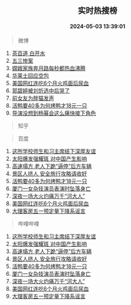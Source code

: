 <div align="center"><h2>实时热搜榜</h2><h4>2024-05-03 13:39:01</h4></div>

> 微博  

1. [茶百道 白开水](https://s.weibo.com/weibo?q=%E8%8C%B6%E7%99%BE%E9%81%93%20%E7%99%BD%E5%BC%80%E6%B0%B4&t=31&band_rank=1&Refer=top)<br />
2. [五三惨案](https://s.weibo.com/weibo?q=%E4%BA%94%E4%B8%89%E6%83%A8%E6%A1%88&t=31&band_rank=2&Refer=top)<br />
3. [嫦娥家族奔月路每秒都热血沸腾](https://s.weibo.com/weibo?q=%23%E5%AB%A6%E5%A8%A5%E5%AE%B6%E6%97%8F%E5%A5%94%E6%9C%88%E8%B7%AF%E6%AF%8F%E7%A7%92%E9%83%BD%E7%83%AD%E8%A1%80%E6%B2%B8%E8%85%BE%23&t=31&band_rank=3&Refer=top)<br />
4. [华莱士回应空包](https://s.weibo.com/weibo?q=%E5%8D%8E%E8%8E%B1%E5%A3%AB%E5%9B%9E%E5%BA%94%E7%A9%BA%E5%8C%85&t=31&band_rank=4&Refer=top)<br />
5. [美国网红连吃6个月火鸡面后尿血](https://s.weibo.com/weibo?q=%23%E7%BE%8E%E5%9B%BD%E7%BD%91%E7%BA%A2%E8%BF%9E%E5%90%836%E4%B8%AA%E6%9C%88%E7%81%AB%E9%B8%A1%E9%9D%A2%E5%90%8E%E5%B0%BF%E8%A1%80%23&t=31&band_rank=5&Refer=top)<br />
6. [郭碧婷被刘忻选中后哭了](https://s.weibo.com/weibo?q=%23%E9%83%AD%E7%A2%A7%E5%A9%B7%E8%A2%AB%E5%88%98%E5%BF%BB%E9%80%89%E4%B8%AD%E5%90%8E%E5%93%AD%E4%BA%86%23&t=31&band_rank=6&Refer=top)<br />
7. [前女友为胖猫发声](https://s.weibo.com/weibo?q=%23%E5%89%8D%E5%A5%B3%E5%8F%8B%E4%B8%BA%E8%83%96%E7%8C%AB%E5%8F%91%E5%A3%B0%23&t=31&band_rank=7&Refer=top)<br />
8. [活鸭要40多为何烤鸭才18元一只](https://s.weibo.com/weibo?q=%23%E6%B4%BB%E9%B8%AD%E8%A6%8140%E5%A4%9A%E4%B8%BA%E4%BD%95%E7%83%A4%E9%B8%AD%E6%89%8D18%E5%85%83%E4%B8%80%E5%8F%AA%23&t=31&band_rank=8&Refer=top)<br />
9. [导演没想到杨幂会这么痛快接下角色](https://s.weibo.com/weibo?q=%23%E5%AF%BC%E6%BC%94%E6%B2%A1%E6%83%B3%E5%88%B0%E6%9D%A8%E5%B9%82%E4%BC%9A%E8%BF%99%E4%B9%88%E7%97%9B%E5%BF%AB%E6%8E%A5%E4%B8%8B%E8%A7%92%E8%89%B2%23&t=31&band_rank=9&Refer=top)<br />

> 知乎  


> 百度  

1. [这所学校师生和习主席结下深厚友谊](https://www.baidu.com/s?wd=%E8%BF%99%E6%89%80%E5%AD%A6%E6%A0%A1%E5%B8%88%E7%94%9F%E5%92%8C%E4%B9%A0%E4%B8%BB%E5%B8%AD%E7%BB%93%E4%B8%8B%E6%B7%B1%E5%8E%9A%E5%8F%8B%E8%B0%8A&sa=fyb_news&rsv_dl=fyb_news)<br />
2. [太阳爆发强耀斑 对中国产生影响](https://www.baidu.com/s?wd=%E5%A4%AA%E9%98%B3%E7%88%86%E5%8F%91%E5%BC%BA%E8%80%80%E6%96%91+%E5%AF%B9%E4%B8%AD%E5%9B%BD%E4%BA%A7%E7%94%9F%E5%BD%B1%E5%93%8D&sa=fyb_news&rsv_dl=fyb_news)<br />
3. [高速塌方 老人下跪“逼停”后方车辆](https://www.baidu.com/s?wd=%E9%AB%98%E9%80%9F%E5%A1%8C%E6%96%B9+%E8%80%81%E4%BA%BA%E4%B8%8B%E8%B7%AA%E2%80%9C%E9%80%BC%E5%81%9C%E2%80%9D%E5%90%8E%E6%96%B9%E8%BD%A6%E8%BE%86&sa=fyb_news&rsv_dl=fyb_news)<br />
4. [景区人挤人 安全旅行攻略请收好](https://www.baidu.com/s?wd=%E6%99%AF%E5%8C%BA%E4%BA%BA%E6%8C%A4%E4%BA%BA+%E5%AE%89%E5%85%A8%E6%97%85%E8%A1%8C%E6%94%BB%E7%95%A5%E8%AF%B7%E6%94%B6%E5%A5%BD&sa=fyb_news&rsv_dl=fyb_news)<br />
5. [活鸭要40多为何烤鸭才18元一只](https://www.baidu.com/s?wd=%E6%B4%BB%E9%B8%AD%E8%A6%8140%E5%A4%9A%E4%B8%BA%E4%BD%95%E7%83%A4%E9%B8%AD%E6%89%8D18%E5%85%83%E4%B8%80%E5%8F%AA&sa=fyb_news&rsv_dl=fyb_news)<br />
6. [厦门一女杂技演员表演时坠落身亡](https://www.baidu.com/s?wd=%E5%8E%A6%E9%97%A8%E4%B8%80%E5%A5%B3%E6%9D%82%E6%8A%80%E6%BC%94%E5%91%98%E8%A1%A8%E6%BC%94%E6%97%B6%E5%9D%A0%E8%90%BD%E8%BA%AB%E4%BA%A1&sa=fyb_news&rsv_dl=fyb_news)<br />
7. [深夜一场大火灼痛万千“河大人”](https://www.baidu.com/s?wd=%E6%B7%B1%E5%A4%9C%E4%B8%80%E5%9C%BA%E5%A4%A7%E7%81%AB%E7%81%BC%E7%97%9B%E4%B8%87%E5%8D%83%E2%80%9C%E6%B2%B3%E5%A4%A7%E4%BA%BA%E2%80%9D&sa=fyb_news&rsv_dl=fyb_news)<br />
8. [美国网红连吃6个月火鸡面后尿血](https://www.baidu.com/s?wd=%E7%BE%8E%E5%9B%BD%E7%BD%91%E7%BA%A2%E8%BF%9E%E5%90%836%E4%B8%AA%E6%9C%88%E7%81%AB%E9%B8%A1%E9%9D%A2%E5%90%8E%E5%B0%BF%E8%A1%80&sa=fyb_news&rsv_dl=fyb_news)<br />
9. [大理客房五一预定量下降系谣言](https://www.baidu.com/s?wd=%E5%A4%A7%E7%90%86%E5%AE%A2%E6%88%BF%E4%BA%94%E4%B8%80%E9%A2%84%E5%AE%9A%E9%87%8F%E4%B8%8B%E9%99%8D%E7%B3%BB%E8%B0%A3%E8%A8%80&sa=fyb_news&rsv_dl=fyb_news)<br />

> 哔哩哔哩  

1. [这所学校师生和习主席结下深厚友谊](https://www.baidu.com/s?wd=%E8%BF%99%E6%89%80%E5%AD%A6%E6%A0%A1%E5%B8%88%E7%94%9F%E5%92%8C%E4%B9%A0%E4%B8%BB%E5%B8%AD%E7%BB%93%E4%B8%8B%E6%B7%B1%E5%8E%9A%E5%8F%8B%E8%B0%8A&sa=fyb_news&rsv_dl=fyb_news)<br />
2. [太阳爆发强耀斑 对中国产生影响](https://www.baidu.com/s?wd=%E5%A4%AA%E9%98%B3%E7%88%86%E5%8F%91%E5%BC%BA%E8%80%80%E6%96%91+%E5%AF%B9%E4%B8%AD%E5%9B%BD%E4%BA%A7%E7%94%9F%E5%BD%B1%E5%93%8D&sa=fyb_news&rsv_dl=fyb_news)<br />
3. [高速塌方 老人下跪“逼停”后方车辆](https://www.baidu.com/s?wd=%E9%AB%98%E9%80%9F%E5%A1%8C%E6%96%B9+%E8%80%81%E4%BA%BA%E4%B8%8B%E8%B7%AA%E2%80%9C%E9%80%BC%E5%81%9C%E2%80%9D%E5%90%8E%E6%96%B9%E8%BD%A6%E8%BE%86&sa=fyb_news&rsv_dl=fyb_news)<br />
4. [景区人挤人 安全旅行攻略请收好](https://www.baidu.com/s?wd=%E6%99%AF%E5%8C%BA%E4%BA%BA%E6%8C%A4%E4%BA%BA+%E5%AE%89%E5%85%A8%E6%97%85%E8%A1%8C%E6%94%BB%E7%95%A5%E8%AF%B7%E6%94%B6%E5%A5%BD&sa=fyb_news&rsv_dl=fyb_news)<br />
5. [活鸭要40多为何烤鸭才18元一只](https://www.baidu.com/s?wd=%E6%B4%BB%E9%B8%AD%E8%A6%8140%E5%A4%9A%E4%B8%BA%E4%BD%95%E7%83%A4%E9%B8%AD%E6%89%8D18%E5%85%83%E4%B8%80%E5%8F%AA&sa=fyb_news&rsv_dl=fyb_news)<br />
6. [厦门一女杂技演员表演时坠落身亡](https://www.baidu.com/s?wd=%E5%8E%A6%E9%97%A8%E4%B8%80%E5%A5%B3%E6%9D%82%E6%8A%80%E6%BC%94%E5%91%98%E8%A1%A8%E6%BC%94%E6%97%B6%E5%9D%A0%E8%90%BD%E8%BA%AB%E4%BA%A1&sa=fyb_news&rsv_dl=fyb_news)<br />
7. [深夜一场大火灼痛万千“河大人”](https://www.baidu.com/s?wd=%E6%B7%B1%E5%A4%9C%E4%B8%80%E5%9C%BA%E5%A4%A7%E7%81%AB%E7%81%BC%E7%97%9B%E4%B8%87%E5%8D%83%E2%80%9C%E6%B2%B3%E5%A4%A7%E4%BA%BA%E2%80%9D&sa=fyb_news&rsv_dl=fyb_news)<br />
8. [美国网红连吃6个月火鸡面后尿血](https://www.baidu.com/s?wd=%E7%BE%8E%E5%9B%BD%E7%BD%91%E7%BA%A2%E8%BF%9E%E5%90%836%E4%B8%AA%E6%9C%88%E7%81%AB%E9%B8%A1%E9%9D%A2%E5%90%8E%E5%B0%BF%E8%A1%80&sa=fyb_news&rsv_dl=fyb_news)<br />
9. [大理客房五一预定量下降系谣言](https://www.baidu.com/s?wd=%E5%A4%A7%E7%90%86%E5%AE%A2%E6%88%BF%E4%BA%94%E4%B8%80%E9%A2%84%E5%AE%9A%E9%87%8F%E4%B8%8B%E9%99%8D%E7%B3%BB%E8%B0%A3%E8%A8%80&sa=fyb_news&rsv_dl=fyb_news)<br />
